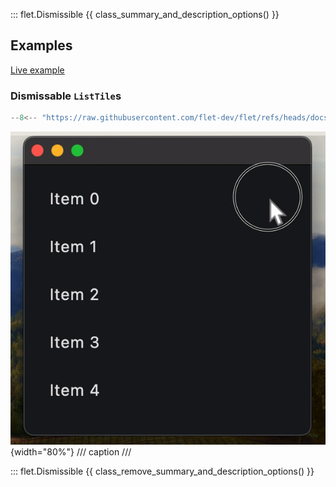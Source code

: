 ::: flet.Dismissible
{{ class_summary_and_description_options() }}

## Examples

[Live example](https://flet-controls-gallery.fly.dev/layout/dismissible)

### Dismissable `ListTile`s

```python
--8<-- "https://raw.githubusercontent.com/flet-dev/flet/refs/heads/docs/sdk/python/examples/controls/dismissible/dismissable-list-tiles.py"
```

![dismissable-list-tiles](https://raw.githubusercontent.com/flet-dev/flet/docs/sdk/python/examples/controls/dismissible/media/dismissable-list-tiles.gif){width="80%"}
/// caption
///

::: flet.Dismissible
{{ class_remove_summary_and_description_options() }}
